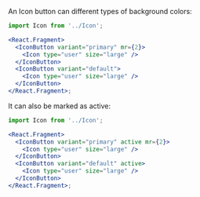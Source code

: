 An Icon button can different types of background colors:

```jsx harmony
import Icon from '../Icon';

<React.Fragment>
  <IconButton variant="primary" mr={2}>
    <Icon type="user" size="large" />
  </IconButton>
  <IconButton variant="default">
    <Icon type="user" size="large" />
  </IconButton>
</React.Fragment>;
```

It can also be marked as active:

```jsx harmony
import Icon from '../Icon';

<React.Fragment>
  <IconButton variant="primary" active mr={2}>
    <Icon type="user" size="large" />
  </IconButton>
  <IconButton variant="default" active>
    <Icon type="user" size="large" />
  </IconButton>
</React.Fragment>;
```
